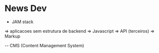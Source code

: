 # News Dev

- JAM stack

=> aplicacoes sem estrutura de backend
=> Javascript 
=> API (terceiros) 
=> Markup

-- CMS (Content Management System)

